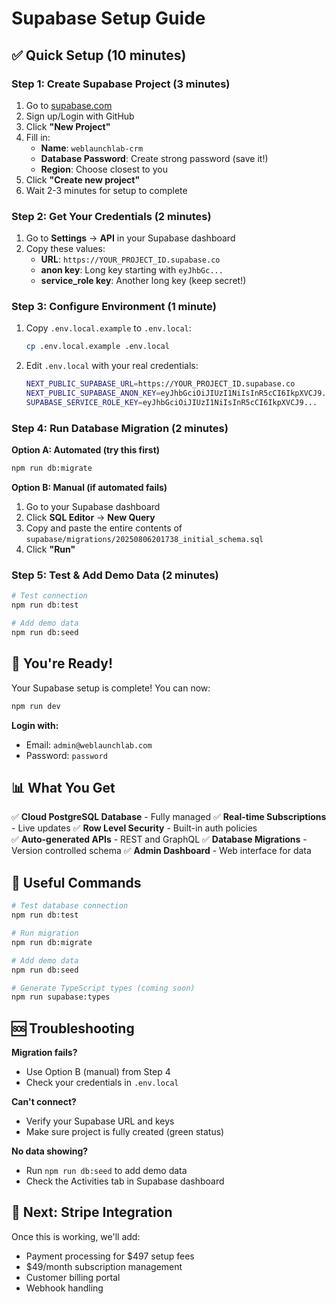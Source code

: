 # Supabase Setup Guide

## ✅ Quick Setup (10 minutes)

### Step 1: Create Supabase Project (3 minutes)
1. Go to [supabase.com](https://supabase.com)
2. Sign up/Login with GitHub
3. Click **"New Project"**
4. Fill in:
   - **Name**: `weblaunchlab-crm`
   - **Database Password**: Create strong password (save it!)
   - **Region**: Choose closest to you
5. Click **"Create new project"**
6. Wait 2-3 minutes for setup to complete

### Step 2: Get Your Credentials (2 minutes)
1. Go to **Settings** → **API** in your Supabase dashboard
2. Copy these values:
   - **URL**: `https://YOUR_PROJECT_ID.supabase.co`
   - **anon key**: Long key starting with `eyJhbGc...`
   - **service_role key**: Another long key (keep secret!)

### Step 3: Configure Environment (1 minute)
1. Copy `.env.local.example` to `.env.local`:
   ```bash
   cp .env.local.example .env.local
   ```

2. Edit `.env.local` with your real credentials:
   ```bash
   NEXT_PUBLIC_SUPABASE_URL=https://YOUR_PROJECT_ID.supabase.co
   NEXT_PUBLIC_SUPABASE_ANON_KEY=eyJhbGciOiJIUzI1NiIsInR5cCI6IkpXVCJ9...
   SUPABASE_SERVICE_ROLE_KEY=eyJhbGciOiJIUzI1NiIsInR5cCI6IkpXVCJ9...
   ```

### Step 4: Run Database Migration (2 minutes)

**Option A: Automated (try this first)**
```bash
npm run db:migrate
```

**Option B: Manual (if automated fails)**
1. Go to your Supabase dashboard
2. Click **SQL Editor** → **New Query**
3. Copy and paste the entire contents of `supabase/migrations/20250806201738_initial_schema.sql`
4. Click **"Run"**

### Step 5: Test & Add Demo Data (2 minutes)
```bash
# Test connection
npm run db:test

# Add demo data
npm run db:seed
```

## 🚀 You're Ready!

Your Supabase setup is complete! You can now:

```bash
npm run dev
```

**Login with:**
- Email: `admin@weblaunchlab.com`
- Password: `password`

## 📊 What You Get

✅ **Cloud PostgreSQL Database** - Fully managed
✅ **Real-time Subscriptions** - Live updates
✅ **Row Level Security** - Built-in auth policies  
✅ **Auto-generated APIs** - REST and GraphQL
✅ **Database Migrations** - Version controlled schema
✅ **Admin Dashboard** - Web interface for data

## 🔧 Useful Commands

```bash
# Test database connection
npm run db:test

# Run migration
npm run db:migrate  

# Add demo data
npm run db:seed

# Generate TypeScript types (coming soon)
npm run supabase:types
```

## 🆘 Troubleshooting

**Migration fails?**
- Use Option B (manual) from Step 4
- Check your credentials in `.env.local`

**Can't connect?**
- Verify your Supabase URL and keys
- Make sure project is fully created (green status)

**No data showing?**
- Run `npm run db:seed` to add demo data
- Check the Activities tab in Supabase dashboard

## 🎯 Next: Stripe Integration

Once this is working, we'll add:
- Payment processing for $497 setup fees
- $49/month subscription management  
- Customer billing portal
- Webhook handling